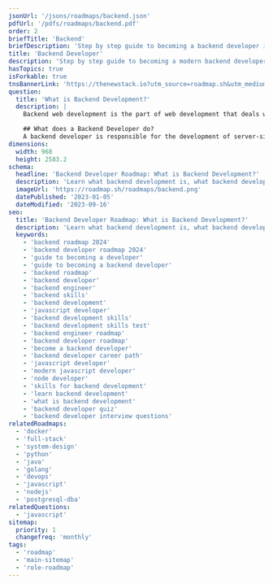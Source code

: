 ```yaml
---
jsonUrl: '/jsons/roadmaps/backend.json'
pdfUrl: '/pdfs/roadmaps/backend.pdf'
order: 2
briefTitle: 'Backend'
briefDescription: 'Step by step guide to becoming a backend developer in 2024'
title: 'Backend Developer'
description: 'Step by step guide to becoming a modern backend developer in 2024'
hasTopics: true
isForkable: true
tnsBannerLink: 'https://thenewstack.io?utm_source=roadmap.sh&utm_medium=Referral&utm_campaign=Alert'
question:
  title: 'What is Backend Development?'
  description: |
    Backend web development is the part of web development that deals with the server-side of a web application. This includes creating and managing the server-side logic, connecting the application to a database, creating server-side APIs, handling user authentication and authorization, and processing and responding to user requests. It often involves the use of [backend development languages](https://roadmap.sh/backend/languages) such as Python, Java, Ruby, PHP, JavaScript (Node.js), and .NET languages.

    ## What does a Backend Developer do?
    A backend developer is responsible for the development of server-side components of a web application i.e. working with databases, handling requests, creating server-side APIs that can be consumed by frontend developers to retrieve and manipulate data, ensuring the scalability of the systems i.e. making sure that the backend can handle a high volume of traffic and is performant, integrating external services like payment gateways, message queues, cloud services, etc.
dimensions:
  width: 968
  height: 2583.2
schema:
  headline: 'Backend Developer Roadmap: What is Backend Development?'
  description: 'Learn what backend development is, what backend developers do and how to become one using our community-driven roadmap.'
  imageUrl: 'https://roadmap.sh/roadmaps/backend.png'
  datePublished: '2023-01-05'
  dateModified: '2023-09-16'
seo:
  title: 'Backend Developer Roadmap: What is Backend Development?'
  description: 'Learn what backend development is, what backend developers do and how to become one using our community-driven roadmap.'
  keywords:
    - 'backend roadmap 2024'
    - 'backend developer roadmap 2024'
    - 'guide to becoming a developer'
    - 'guide to becoming a backend developer'
    - 'backend roadmap'
    - 'backend developer'
    - 'backend engineer'
    - 'backend skills'
    - 'backend development'
    - 'javascript developer'
    - 'backend development skills'
    - 'backend development skills test'
    - 'backend engineer roadmap'
    - 'backend developer roadmap'
    - 'become a backend developer'
    - 'backend developer career path'
    - 'javascript developer'
    - 'modern javascript developer'
    - 'node developer'
    - 'skills for backend development'
    - 'learn backend development'
    - 'what is backend development'
    - 'backend developer quiz'
    - 'backend developer interview questions'
relatedRoadmaps:
  - 'docker'
  - 'full-stack'
  - 'system-design'
  - 'python'
  - 'java'
  - 'golang'
  - 'devops'
  - 'javascript'
  - 'nodejs'
  - 'postgresql-dba'
relatedQuestions:
  - 'javascript'
sitemap:
  priority: 1
  changefreq: 'monthly'
tags:
  - 'roadmap'
  - 'main-sitemap'
  - 'role-roadmap'
---
```

